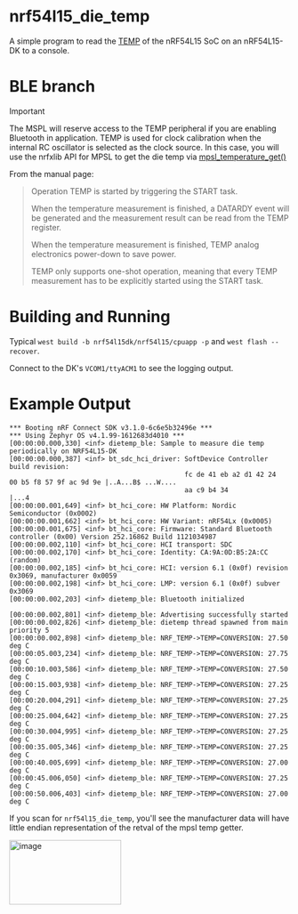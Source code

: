 # nrf54l15_die_temp
A simple program to read the [TEMP](https://docs.nordicsemi.com/bundle/ps_nrf54L15/page/temp.html) of the nRF54L15 SoC on an nRF54L15-DK to a console.

# BLE branch
> [!IMPORTANT]
>The MSPL will reserve access to the TEMP peripheral if you are enabling Bluetooth in application. TEMP is used for clock calibration when the internal RC oscillator is selected as the clock source.
> In this case, you will use the nrfxlib API for MPSL to get the die temp via [mpsl_temperature_get()](https://docs.nordicsemi.com/bundle/nrfxlib-apis-latest/page/group_mpsl_temp_ga0be40956c96a226af1083a476fe57148.html#ga0be40956c96a226af1083a476fe57148)

From the manual page:
> Operation
> TEMP is started by triggering the START task.
>
> When the temperature measurement is finished, a DATARDY event will be generated and the measurement result can be read from the TEMP register.
>
> When the temperature measurement is finished, TEMP analog electronics power-down to save power.
>
> TEMP only supports one-shot operation, meaning that every TEMP measurement has to be explicitly started using the START task.

# Building and Running
Typical `west build -b nrf54l15dk/nrf54l15/cpuapp -p` and `west flash --recover`.

Connect to the DK's `VCOM1/ttyACM1` to see the logging output.

# Example Output
```
*** Booting nRF Connect SDK v3.1.0-6c6e5b32496e ***
*** Using Zephyr OS v4.1.99-1612683d4010 ***
[00:00:00.000,330] <inf> dietemp_ble: Sample to measure die temp periodically on NRF54L15-DK
[00:00:00.000,387] <inf> bt_sdc_hci_driver: SoftDevice Controller build revision: 
                                            fc de 41 eb a2 d1 42 24  00 b5 f8 57 9f ac 9d 9e |..A...B$ ...W....
                                            aa c9 b4 34                                      |...4             
[00:00:00.001,649] <inf> bt_hci_core: HW Platform: Nordic Semiconductor (0x0002)
[00:00:00.001,662] <inf> bt_hci_core: HW Variant: nRF54Lx (0x0005)
[00:00:00.001,675] <inf> bt_hci_core: Firmware: Standard Bluetooth controller (0x00) Version 252.16862 Build 1121034987
[00:00:00.002,110] <inf> bt_hci_core: HCI transport: SDC
[00:00:00.002,170] <inf> bt_hci_core: Identity: CA:9A:0D:B5:2A:CC (random)
[00:00:00.002,185] <inf> bt_hci_core: HCI: version 6.1 (0x0f) revision 0x3069, manufacturer 0x0059
[00:00:00.002,198] <inf> bt_hci_core: LMP: version 6.1 (0x0f) subver 0x3069
[00:00:00.002,203] <inf> dietemp_ble: Bluetooth initialized

[00:00:00.002,801] <inf> dietemp_ble: Advertising successfully started
[00:00:00.002,826] <inf> dietemp_ble: dietemp thread spawned from main priority 5
[00:00:00.002,898] <inf> dietemp_ble: NRF_TEMP->TEMP=CONVERSION: 27.50 deg C
[00:00:05.003,234] <inf> dietemp_ble: NRF_TEMP->TEMP=CONVERSION: 27.75 deg C
[00:00:10.003,586] <inf> dietemp_ble: NRF_TEMP->TEMP=CONVERSION: 27.50 deg C
[00:00:15.003,938] <inf> dietemp_ble: NRF_TEMP->TEMP=CONVERSION: 27.25 deg C
[00:00:20.004,291] <inf> dietemp_ble: NRF_TEMP->TEMP=CONVERSION: 27.25 deg C
[00:00:25.004,642] <inf> dietemp_ble: NRF_TEMP->TEMP=CONVERSION: 27.25 deg C
[00:00:30.004,995] <inf> dietemp_ble: NRF_TEMP->TEMP=CONVERSION: 27.25 deg C
[00:00:35.005,346] <inf> dietemp_ble: NRF_TEMP->TEMP=CONVERSION: 27.25 deg C
[00:00:40.005,699] <inf> dietemp_ble: NRF_TEMP->TEMP=CONVERSION: 27.00 deg C
[00:00:45.006,050] <inf> dietemp_ble: NRF_TEMP->TEMP=CONVERSION: 27.25 deg C
[00:00:50.006,403] <inf> dietemp_ble: NRF_TEMP->TEMP=CONVERSION: 27.00 deg C
```

If you scan for `nrf54l15_die_temp`, you'll see the manufacturer data will have little endian representation of the retval of the mpsl temp getter.

<img width="201" height="116" alt="image" src="https://github.com/user-attachments/assets/2df04b4d-ee0c-4d6a-8791-22bc72502ff6" />

